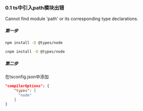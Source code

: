 ### 0.1 ts中引入path模块出错

Cannot find module 'path' or its corresponding type declarations.
##### 第一步

```bash
npm install -D @types/node
```

```bash
cnpm install -D @types/node
```
##### 第二步
在tsconfig.json中添加

```json
"compilerOptions": {
	"types": [
      "node"
    ]
}
```